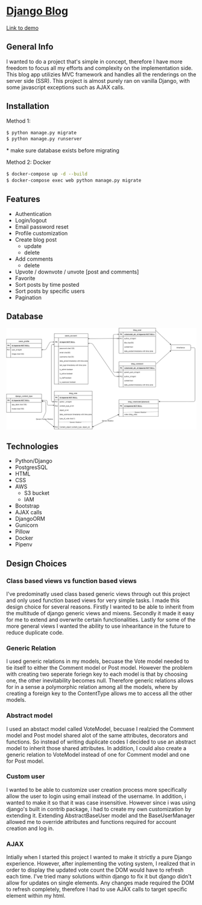 # [Django Blog](https://fatidique-moliere-25464.herokuapp.com/)
[Link to demo](https://fatidique-moliere-25464.herokuapp.com/)
## General Info
 I wanted to do a project that's simple in concept, therefore I have more freedom to focus all my efforts and complexity on the implementation side. This blog app utilizies MVC framework and handles all the renderings on the server side (SSR). This project is almost purely ran on vanilla Django, with some javascript exceptions such as AJAX calls. 

## Installation
Method 1:
```bash
$ python manage.py migrate
$ python manage.py runserver  
```
\* make sure database exists before migrating

Method 2: Docker 
```bash
$ docker-compose up -d --build
$ docker-compose exec web python manage.py migrate
```

## Features 
* Authentication
* Login/logout 
* Email password reset
* Profile customization 
* Create blog post
  * update 
  * delete 
* Add comments
  * delete
* Upvote / downvote / unvote [post and comments]
* Favorite
* Sort posts by time posted  
* Sort posts by specific users
* Pagination
  
## Database 
![ERD](https://github.com/chopgye/blog-django/blob/9c59c18b5d2bd58ff7de5a14a1eca0341bb28a7e/Database%20ERD.png?raw=true)
## Technologies
* Python/Django
* PostgresSQL
* HTML
* CSS
* AWS
  * S3 bucket
  * IAM
* Bootstrap
* AJAX calls
* DjangoORM
* Gunicorn
* Pillow
* Docker
* Pipenv
  
## Design Choices
### __Class based views vs function based views__ 
I've predominatly used class based generic views through out this project and only used function based views for very simple tasks. I made this design choice for several reasons. Firstly I wanted to be able to inherit from the multitude of django generic views and mixens. Secondly it made it easy for me to extend and overwrite certain functionalities. Lastly for some of the more general views I wanted the ability to use inhearitance in the future to reduce duplicate code.  

### __Generic Relation__
I used generic relations in my models, becuase the Vote model needed to tie itself to either the Comment model or Post model. However the problem with creating two seperate foriegn key to each model is that by choosing one, the other inevitability becomes null. Therefore generic relations allows for in a sense a polymorphic relation among all the models, where by creating a foreign key to the ContentType allows me to access all the other models.  

### __Abstract model__
I used an abstact model called VoteModel, becuase I realzied the Comment model and Post model shared alot of the same attributes, decorators and functions. So instead of writing duplicate codes I decided to use an abstract model to inherit those shared attributes. In addition, I could also create a generic relation to VoteModel instead of one for Comment model and one for Post model.

### __Custom user__
I wanted to be able to customize user creation process more specifically allow the user to login using email instead of the username. In addition, i wanted to make it so that it was case insensitive. However since i was using django's built in contrib package, i had to create my own customization by extending it. Extending AbstractBaseUser model and the BaseUserManager allowed me to override attributes and functions required for account creation and log in. 

### __AJAX__
Intially when I started this project I wanted to make it strictly a pure Django experience. However, after inplementing the voting system, I realized that in order to display the updated vote count the DOM would have to refresh each time. I've tried many solutions within django to fix it but django didn't allow for updates on single elements. Any changes made required the DOM to refresh completely, therefore I had to use AJAX calls to target specific element within my html.  

